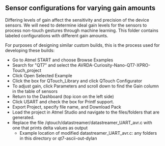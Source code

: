 ## Sensor configurations for varying gain amounts

Differing levels of gain affect the sensitivity and precision of the device sensors. We will need to determine ideal gain levels for the sensors to process non-touch gestures through machine learning. This folder contains labeled configurations with different gain amounts.

For purposes of designing similar custom builds, this is the process used for developing these builds:
* Go to Atmel START and choose Browse Examples
* Search for "QT7" and select the AVRDA-Curiosity-Nano-QT7-XPRO-Touch_project
* Click Open Selected Example
* Click the box for QTouch_Library and click QTouch Configurator
* To adjust gain, click Parameters and scroll down to find the Gain column in the table of sensors
* Return to the Dashboard (top icon on the left side)
* Click USART and check the box for Printf support.
* Export Project, specify file name, and Download Pack
* Load the project in Atmel Studio and navigate to the files/folders that are generated.
* Replace the file /qtouch/datastreamer/datastreamer_UART_avr.c with one that prints delta values as output
	* Example location of modified datastreamer_UART_avr.c: any folders in this directory or qt7-ascii-out-dylan